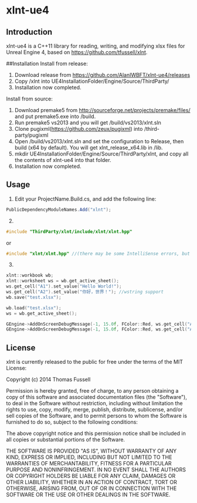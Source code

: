 xlnt-ue4
====

## Introduction
xlnt-ue4 is a C++11 library for reading, writing, and modifying xlsx files for Unreal Engine 4, based on https://github.com/tfussell/xlnt.

##Installation
Install from release:
1. Download release from https://github.com/AlanIWBFT/xlnt-ue4/releases
2. Copy /xlnt into UE4InstallationFolder/Engine/Source/ThirdParty/
3. Installation now completed.

Install from source:
1. Download premake5 from http://sourceforge.net/projects/premake/files/ and put premake5.exe into /build.
2. Run
      premake5 vs2013
   and you will get /build/vs2013/xlnt.sln
3. Clone pugixml(https://github.com/zeux/pugixml) into /third-party/pugixml
4. Open /build/vs2013/xlnt.sln and set the configuration to Release, then build (x64 by default). You will get xlnt_release_x64.lib in /lib.
5. mkdir UE4InstallationFolder/Engine/Source/ThirdParty/xlnt, and copy all the contents of xlnt-ue4 into that folder.
6. Installation now completed.

## Usage
1. Edit your ProjectName.Build.cs, and add the following line:
```c#
PublicDependencyModuleNames.Add("xlnt");
```

2.
```c++
#include "ThirdParty/xlnt/include/xlnt/xlnt.hpp"
```
or
```c++
#include "xlnt/xlnt.hpp" //(there may be some IntelliSense errors, but it doesn't matter)
```

3.
```c++
xlnt::workbook wb;
xlnt::worksheet ws = wb.get_active_sheet();
ws.get_cell("A1").set_value("Hello World!");
ws.get_cell("A2").set_value("你好，世界！"); //wstring support
wb.save("test.xlsx");

wb.load("test.xlsx");
ws = wb.get_active_sheet();

GEngine->AddOnScreenDebugMessage(-1, 15.0f, FColor::Red, ws.get_cell("A1").get_value().to_wstring().c_str());
GEngine->AddOnScreenDebugMessage(-1, 15.0f, FColor::Red, ws.get_cell("A2").get_value().to_wstring().c_str());
```

## License
xlnt is currently released to the public for free under the terms of the MIT License:

Copyright (c) 2014 Thomas Fussell

Permission is hereby granted, free of charge, to any person obtaining a copy
of this software and associated documentation files (the "Software"), to deal
in the Software without restriction, including without limitation the rights
to use, copy, modify, merge, publish, distribute, sublicense, and/or sell
copies of the Software, and to permit persons to whom the Software is
furnished to do so, subject to the following conditions:

The above copyright notice and this permission notice shall be included in
all copies or substantial portions of the Software.

THE SOFTWARE IS PROVIDED "AS IS", WITHOUT WARRANTY OF ANY KIND, EXPRESS OR
IMPLIED, INCLUDING BUT NOT LIMITED TO THE WARRANTIES OF MERCHANTABILITY,
FITNESS FOR A PARTICULAR PURPOSE AND NONINFRINGEMENT. IN NO EVENT SHALL THE
AUTHORS OR COPYRIGHT HOLDERS BE LIABLE FOR ANY CLAIM, DAMAGES OR OTHER
LIABILITY, WHETHER IN AN ACTION OF CONTRACT, TORT OR OTHERWISE, ARISING FROM,
OUT OF OR IN CONNECTION WITH THE SOFTWARE OR THE USE OR OTHER DEALINGS IN
THE SOFTWARE.
